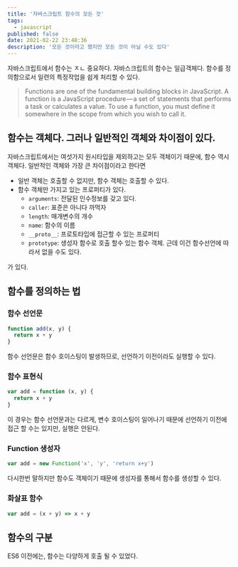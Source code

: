 ```yaml
---
title: '자바스크립트 함수의 모든 것'
tags:
  - javascript
published: false
date: 2021-02-22 23:48:36
description: '모든 것이라고 했지만 모든 것이 아닐 수도 있다'
---
```


자바스크립트에서 함수는 ㅈㄴ 중요하다. 자바스크립트의 함수는 일급객체다. 함수를 정의함으로서 일련의 특정작업을 쉽게 처리할 수 있다.

> Functions are one of the fundamental building blocks in JavaScript. A function is a JavaScript procedure — a set of statements that performs a task or calculates a value. To use a function, you must define it somewhere in the scope from which you wish to call it.

## 함수는 객체다. 그러나 일반적인 객체와 차이점이 있다.

자바스크립트에서는 여섯가지 원시타입을 제외하고는 모두 객체이기 때문에, 함수 역시 객체다. 일반적인 객체와 가장 큰 차이점이라고 한다면

- 일반 객체는 호출할 수 없지만, 함수 객체는 호출할 수 있다.
- 함수 객체만 가지고 있는 프로퍼티가 있다.
  - `arguments`: 전달된 인수정보를 갖고 있다.
  - `caller`: 표준은 아니다 까먹자
  - `length`: 매개변수의 개수
  - `name`: 함수의 이름
  - `__proto__`: 프로토타입에 접근할 수 있는 프로퍼티
  - `prototype`: 생성자 함수로 호출 할수 있는 함수 객체. 근데 이건 함수선언에 따라서 없을 수도 있다.

가 있다.

## 함수를 정의하는 법

### 함수 선언문

```javascript
function add(x, y) {
  return x + y
}
```

함수 선언문은 함수 호이스팅이 발생하므로, 선언하기 이전이라도 실행할 수 있다.

### 함수 표현식

```javascript
var add = function (x, y) {
  return x + y
}
```

이 경우는 함수 선언문과는 다르게, 변수 호이스팅이 일어나기 때문에 선언하기 이전에 접근 할 수는 있지만, 실행은 안된다.

### Function 생성자

```javascript
var add = new Function('x', 'y', 'return x+y')
```

다시한번 말하지만 함수도 객체이기 때문에 생성자를 통해서 함수를 생성할 수 있다.

### 화살표 함수

```javascript
var add = (x + y) => x + y
```

## 함수의 구분

ES6 이전에는, 함수는 다양하게 호출 될 수 있었다.